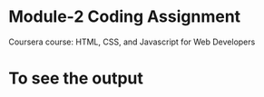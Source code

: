 # Module-2 Coding Assignment

Coursera course: HTML, CSS, and Javascript for Web Developers

# To see the output
